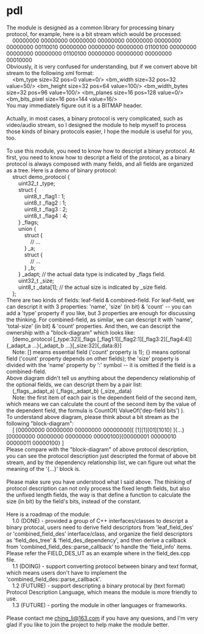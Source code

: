 # pdl

The module is designed as a common library for processing binary protocol, for example, here is a bit stream which would be processed: <br/>
&nbsp;&nbsp;&nbsp;&nbsp;00000000 00000000 00000000 00000000 00000000 00000000 00000000 00110010 00000000 00000000 00000000 01100100 00000000 00000000 00000000 01100100 00000000 00000000 00000000 00010000 <br/>
Obviously, it is very confused for understanding, but if we convert above bit stream to the following xml format: <br/>
&nbsp;&nbsp;&nbsp;&nbsp;&lt;bm_type size=32 pos=0 value=0/&gt; &lt;bm_width size=32 pos=32 value=50/&gt; &lt;bm_height size=32 pos=64 value=100/&gt; &lt;bm_width_bytes size=32 pos=96 value=100/&gt; &lt;bm_planes size=16 pos=128 value=0/&gt; &lt;bm_bits_pixel size=16 pos=144 value=16/&gt; <br/>
You may immediately figure out it is a BITMAP header. <br/>
<br/>
Actually, in most cases, a binary protocol is very complicated, such as video/audio stream, so I designed the module to help myself to process those kinds of binary protocols easier, I hope the module is useful for you, too.<br/>
<br/>
To use this module, you need to know how to descript a binary protocol. At first, you need to know how to descript a field of the protocol, as a binary protocol is always composed with many fields, and all fields are organized as a tree. Here is a demo of binary protocol: <br/>
&nbsp;&nbsp;&nbsp;&nbsp;struct demo_protocol {                                                                      <br/>
&nbsp;&nbsp;&nbsp;&nbsp;&nbsp;&nbsp;&nbsp;&nbsp;uint32_t _type;                                                     <br/>
&nbsp;&nbsp;&nbsp;&nbsp;&nbsp;&nbsp;&nbsp;&nbsp;struct {                                                            <br/>
&nbsp;&nbsp;&nbsp;&nbsp;&nbsp;&nbsp;&nbsp;&nbsp;&nbsp;&nbsp;&nbsp;&nbsp;uint8_t _flag1 : 1;                         <br/>
&nbsp;&nbsp;&nbsp;&nbsp;&nbsp;&nbsp;&nbsp;&nbsp;&nbsp;&nbsp;&nbsp;&nbsp;uint8_t _flag2 : 1;                         <br/>
&nbsp;&nbsp;&nbsp;&nbsp;&nbsp;&nbsp;&nbsp;&nbsp;&nbsp;&nbsp;&nbsp;&nbsp;uint8_t _flag3 : 2;                         <br/>
&nbsp;&nbsp;&nbsp;&nbsp;&nbsp;&nbsp;&nbsp;&nbsp;&nbsp;&nbsp;&nbsp;&nbsp;uint8_t _flag4 : 4;                         <br/>
&nbsp;&nbsp;&nbsp;&nbsp;&nbsp;&nbsp;&nbsp;&nbsp;} _flags;                                                           <br/>
&nbsp;&nbsp;&nbsp;&nbsp;&nbsp;&nbsp;&nbsp;&nbsp;union {                                                             <br/>
&nbsp;&nbsp;&nbsp;&nbsp;&nbsp;&nbsp;&nbsp;&nbsp;&nbsp;&nbsp;&nbsp;&nbsp;struct {                                    <br/>
&nbsp;&nbsp;&nbsp;&nbsp;&nbsp;&nbsp;&nbsp;&nbsp;&nbsp;&nbsp;&nbsp;&nbsp;&nbsp;&nbsp;&nbsp;&nbsp;// ...              <br/>
&nbsp;&nbsp;&nbsp;&nbsp;&nbsp;&nbsp;&nbsp;&nbsp;&nbsp;&nbsp;&nbsp;&nbsp;} _a;                                       <br/>
&nbsp;&nbsp;&nbsp;&nbsp;&nbsp;&nbsp;&nbsp;&nbsp;&nbsp;&nbsp;&nbsp;&nbsp;struct {                                    <br/>
&nbsp;&nbsp;&nbsp;&nbsp;&nbsp;&nbsp;&nbsp;&nbsp;&nbsp;&nbsp;&nbsp;&nbsp;&nbsp;&nbsp;&nbsp;&nbsp;// ...              <br/>
&nbsp;&nbsp;&nbsp;&nbsp;&nbsp;&nbsp;&nbsp;&nbsp;&nbsp;&nbsp;&nbsp;&nbsp;} _b;                                       <br/>
&nbsp;&nbsp;&nbsp;&nbsp;&nbsp;&nbsp;&nbsp;&nbsp;} _adapt; // the actual data type is indicated by _flags field.     <br/>
&nbsp;&nbsp;&nbsp;&nbsp;&nbsp;&nbsp;&nbsp;&nbsp;uint32_t _size;                                                     <br/>
&nbsp;&nbsp;&nbsp;&nbsp;&nbsp;&nbsp;&nbsp;&nbsp;uint8_t _data[1]; // the actual size is indicated by _size field.   <br/>
&nbsp;&nbsp;&nbsp;&nbsp;};                                                                                          <br/>
There are two kinds of fields: leaf-field &amp; combined-field. For leaf-field, we can descript it with 3 properties: 'name', 'size' (in bit) &amp; 'count' -- you can add a 'type' property if you like, but 3 properties are enough for discussing the thinking. For combined-field, as similar, we can descript it with 'name', 'total-size' (in bit) &amp; 'count' properties. And then, we can descript the ownership with a &quot;block-diagram&quot; which looks like: <br/>
&nbsp;&nbsp;&nbsp;&nbsp;[demo_protocol [_type:32][_flags [_flag1:1][_flag2:1][_flag3:2][_flag4:4]]{_adapt_a ...}{_adapt_b ...}[_size:32]{_data:8}] <br/>
&nbsp;&nbsp;&nbsp;&nbsp;Note: [] meams essential field ('count' property is 1); {} means optional field ('count' property depends on other fields); the 'size' property is divided with the 'name' property by ':' symbol -- it is omitted if the field is a combined-field. <br/>
Above diagram didn't tell us anything about the dependency relationship of the optional fields, we can descript them by a pair list: <br/>
&nbsp;&nbsp;&nbsp;&nbsp;(_flags,_adapt_a) (_flags,_adapt_b) (_size,_data) <br/>
&nbsp;&nbsp;&nbsp;&nbsp;Note: the first item of each pair is the dependent field of the second item, which means we can calculate the count of the second item by the value of the dependent field, the formula is CountOf( ValueOf('dep-field bits') ). <br/>
To understand above diagram, please think about a bit stream as the following &quot;block-diagram&quot;: <br/>
&nbsp;&nbsp;&nbsp;&nbsp;[ [00000000 00000000 00000000 00000000][ [1][1][01][1010] ]{...}[00000000 00000000 00000000 00000100]{00000001 00000010 00000011 00000100} ] <br/>
Please compare with the &quot;block-diagram&quot; of above protocol description, you can see the protocol description just descripted the format of above bit stream, and by the dependency relationship list, we can figure out what the meaning of the '{...}' block is. <br/>
<br/>
Please make sure you have understood what I said above. The thinking of protocol description can not only process the fixed length fields, but also the unfixed length fields, the way is that define a function to calculate the size (in bit) by the field's bits, instead of the constant. <br/>
<br/>
Here is a roadmap of the module: <br/>
&nbsp;&nbsp;&nbsp;&nbsp;1.0 (DONE) - provided a group of C++ interfaces/classes to descript a binary protocal, users need to derive field descriptors from 'leaf_field_des' or 'combined_field_des' interface/class, and organize the field descriptors as 'field_des_tree' &amp; 'field_des_dependency', and then derive a callback from 'combined_field_des::parse_callback' to handle the 'field_info' items. Please refer the FIELD_DES_UT as an example where in the field_des.cpp file. <br/>
&nbsp;&nbsp;&nbsp;&nbsp;1.1 (DOING) - support converting protocol between binary and text format, which means users don't have to implement the 'combined_field_des::parse_callback'. <br/>
&nbsp;&nbsp;&nbsp;&nbsp;1.2 (FUTURE) - support descripting a binary protocal by (text format) Protocol Description Language, which means the module is more friendly to use. <br/>
&nbsp;&nbsp;&nbsp;&nbsp;1.3 (FUTURE) - porting the module in other languages or frameworks. <br/>
<br/>
Please contact me ching_li@163.com if you have any quesions, and I'm very glad if you like to join the project to help make the module better. <br/>
